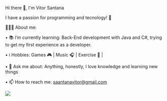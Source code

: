 Hi there 👋, I'm Vitor Santana


I have a passion for programming and tecnology! 🚀

👨🏽‍💻 About me:

• 📚 I’m currently learning: Back-End development with Java and C#, trying to get my first experience as a developer.

• ℹ️ Hobbies: Games 🎮 | Music 🎧 | Exercise 🏃 |

• 💬 Ask me about: Anything, honestly, I love knowledge and learning new things

• 📫 How to reach me: saantanavitor@gmail.com

<a href="https://www.linkedin.com/in/vittorsantana/">
  <img src="https://img.shields.io/badge/LinkedIn-blue?style=flat&logo=linkedin&labelColor=blue" />
</a>

